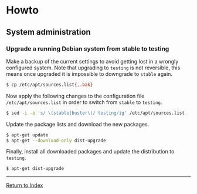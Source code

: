 # Howto

## System administration

### Upgrade a running Debian system from stable to testing

Make a backup of the current settings to avoid getting lost in a wrongly configured system. Note that upgrading to `testing` is not reversible, this means once upgraded it is impossible to downgrade to `stable` again.

```bash
$ cp /etc/apt/sources.list{,.bak}
```

Now apply the following changes to the configuration file `/etc/apt/sources.list` in order to switch from `stable` to `testing`.

```bash
$ sed -i -e 's/ \(stable|buster\)/ testing/ig' /etc/apt/sources.list
```

Update the package lists and download the new packages.

```bash
$ apt-get update
$ apt-get --download-only dist-upgrade
```

Finally, install all downloaded packages and update the distribution to `testing`.

```bash
$ apt-get dist-upgrade
```

---
[Return to Index](../README.md)
